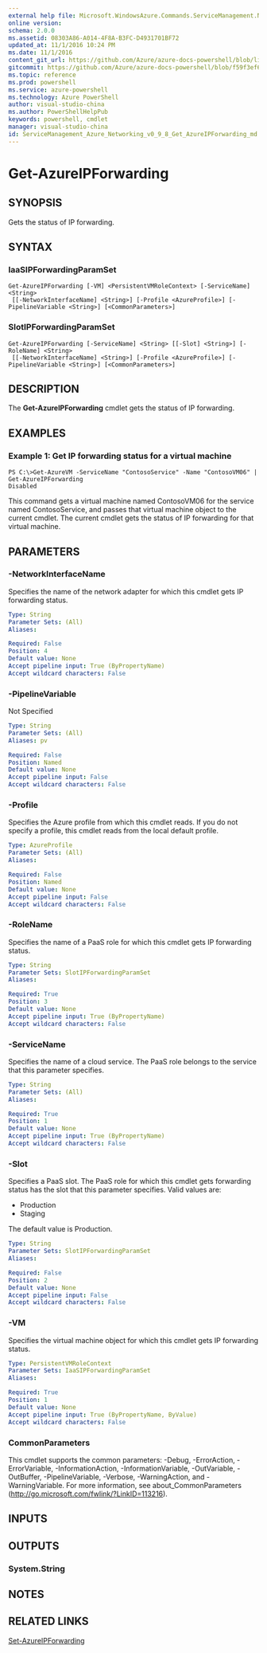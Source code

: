 ```yaml
---
external help file: Microsoft.WindowsAzure.Commands.ServiceManagement.Network.dll-Help.xml
online version: 
schema: 2.0.0
ms.assetid: 08303A86-A014-4F8A-B3FC-D4931701BF72
updated_at: 11/1/2016 10:24 PM
ms.date: 11/1/2016
content_git_url: https://github.com/Azure/azure-docs-powershell/blob/live/azureps-cmdlets-docs/ServiceManagement/Azure.Networking/v0.9.8/Get-AzureIPForwarding.md
gitcommit: https://github.com/Azure/azure-docs-powershell/blob/f59f3ef60bc592383812213e69fd77ba950759ed/azureps-cmdlets-docs/ServiceManagement/Azure.Networking/v0.9.8/Get-AzureIPForwarding.md
ms.topic: reference
ms.prod: powershell
ms.service: azure-powershell
ms.technology: Azure PowerShell
author: visual-studio-china
ms.author: PowerShellHelpPub
keywords: powershell, cmdlet
manager: visual-studio-china
id: ServiceManagement_Azure_Networking_v0_9_8_Get_AzureIPForwarding_md
---
```


# Get-AzureIPForwarding

## SYNOPSIS
Gets the status of IP forwarding.

## SYNTAX

### IaaSIPForwardingParamSet
```
Get-AzureIPForwarding [-VM] <PersistentVMRoleContext> [-ServiceName] <String>
 [[-NetworkInterfaceName] <String>] [-Profile <AzureProfile>] [-PipelineVariable <String>] [<CommonParameters>]
```

### SlotIPForwardingParamSet
```
Get-AzureIPForwarding [-ServiceName] <String> [[-Slot] <String>] [-RoleName] <String>
 [[-NetworkInterfaceName] <String>] [-Profile <AzureProfile>] [-PipelineVariable <String>] [<CommonParameters>]
```

## DESCRIPTION
The **Get-AzureIPForwarding** cmdlet gets the status of IP forwarding.

## EXAMPLES

### Example 1: Get IP forwarding status for a virtual machine
```
PS C:\>Get-AzureVM -ServiceName "ContosoService" -Name "ContosoVM06" | Get-AzureIPForwarding
Disabled
```

This command gets a virtual machine named ContosoVM06 for the service named ContosoService, and passes that virtual machine object to the current cmdlet.
The current cmdlet gets the status of IP forwarding for that virtual machine.

## PARAMETERS

### -NetworkInterfaceName
Specifies the name of the network adapter for which this cmdlet gets IP forwarding status.

```yaml
Type: String
Parameter Sets: (All)
Aliases: 

Required: False
Position: 4
Default value: None
Accept pipeline input: True (ByPropertyName)
Accept wildcard characters: False
```

### -PipelineVariable
Not Specified

```yaml
Type: String
Parameter Sets: (All)
Aliases: pv

Required: False
Position: Named
Default value: None
Accept pipeline input: False
Accept wildcard characters: False
```

### -Profile
Specifies the Azure profile from which this cmdlet reads.
If you do not specify a profile, this cmdlet reads from the local default profile.

```yaml
Type: AzureProfile
Parameter Sets: (All)
Aliases: 

Required: False
Position: Named
Default value: None
Accept pipeline input: False
Accept wildcard characters: False
```

### -RoleName
Specifies the name of a PaaS role for which this cmdlet gets IP forwarding status.

```yaml
Type: String
Parameter Sets: SlotIPForwardingParamSet
Aliases: 

Required: True
Position: 3
Default value: None
Accept pipeline input: True (ByPropertyName)
Accept wildcard characters: False
```

### -ServiceName
Specifies the name of a cloud service.
The PaaS role belongs to the service that this parameter specifies.

```yaml
Type: String
Parameter Sets: (All)
Aliases: 

Required: True
Position: 1
Default value: None
Accept pipeline input: True (ByPropertyName)
Accept wildcard characters: False
```

### -Slot
Specifies a PaaS slot.
The PaaS role for which this cmdlet gets forwarding status has the slot that this parameter specifies.
Valid values are: 

- Production
- Staging 

The default value is Production.

```yaml
Type: String
Parameter Sets: SlotIPForwardingParamSet
Aliases: 

Required: False
Position: 2
Default value: None
Accept pipeline input: False
Accept wildcard characters: False
```

### -VM
Specifies the virtual machine object for which this cmdlet gets IP forwarding status.

```yaml
Type: PersistentVMRoleContext
Parameter Sets: IaaSIPForwardingParamSet
Aliases: 

Required: True
Position: 1
Default value: None
Accept pipeline input: True (ByPropertyName, ByValue)
Accept wildcard characters: False
```

### CommonParameters
This cmdlet supports the common parameters: -Debug, -ErrorAction, -ErrorVariable, -InformationAction, -InformationVariable, -OutVariable, -OutBuffer, -PipelineVariable, -Verbose, -WarningAction, and -WarningVariable. For more information, see about_CommonParameters (http://go.microsoft.com/fwlink/?LinkID=113216).

## INPUTS

## OUTPUTS

### System.String

## NOTES

## RELATED LINKS

[Set-AzureIPForwarding](xref:ServiceManagement/Azure.Networking/v0.9.8/Set-AzureIPForwarding.md)


